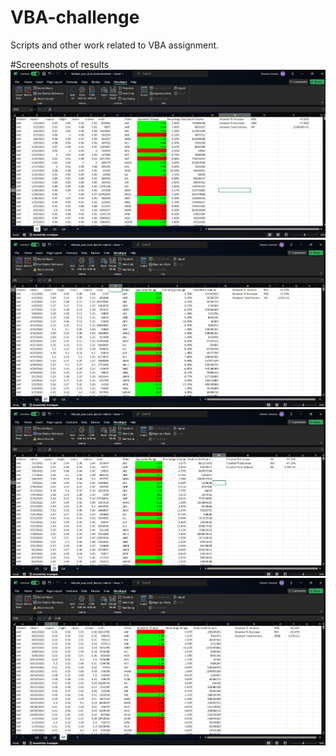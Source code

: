 # VBA-challenge
Scripts and other work related to VBA assignment.



#Screenshots of results
![Multi_YearQ1.png](https://github.com/EdGonz44/VBA-challenge/blob/main/VBA-m2files/Mod_2_Screenshots/Multi_YearQ1.png)
![Multi_YearQ2.png](https://github.com/EdGonz44/VBA-challenge/blob/main/VBA-m2files/Mod_2_Screenshots/Multi_YearQ2.png)
![Multi_YearQ3.png](https://github.com/EdGonz44/VBA-challenge/blob/main/VBA-m2files/Mod_2_Screenshots/Multi_YearQ3.png)
![Multi_YearQ4.png](https://github.com/EdGonz44/VBA-challenge/blob/main/VBA-m2files/Mod_2_Screenshots/Multi_YearQ4.png)

